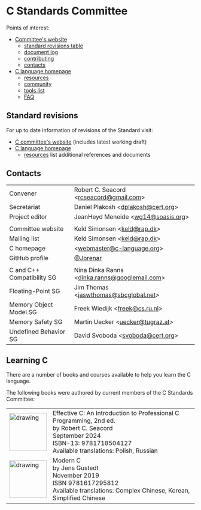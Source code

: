 # C Standards Committee

Points of interest:
* [Committee's website](https://www.open-std.org/jtc1/sc22/wg14/)
  * [standard revisions table](https://www.open-std.org/jtc1/sc22/wg14/www/projects.html#9899)
  * [document log](https://www.open-std.org/jtc1/sc22/wg14/www/wg14_document_log.htm)
  * [contributing](https://www.open-std.org/jtc1/sc22/wg14/www/contributing.html)
  * [contacts](https://www.open-std.org/jtc1/sc22/wg14/www/contacts.html)
* [C language homepage](https://www.c-language.org/)
  * [resources](https://www.c-language.org/resources)
  * [community](https://www.c-language.org/community)
  * [tools list](https://www.c-language.org/tools)
  * [FAQ](https://www.c-language.org/faq)

## Standard revisions

For up to date information of revisions of the Standard visit:
* [C committee's website](https://www.open-std.org/jtc1/sc22/wg14/www/projects.html#9899) (includes latest working draft)
* [C language homepage](https://www.c-language.org/)
  * [resources](https://www.c-language.org/resources#revisions) list additional references and documents

## Contacts

|||
|-|-|
| Convener          | Robert C. Seacord \<rcseacord@gmail.com>
| Secretariat       | Daniel Plakosh \<dplakosh@cert.org>
| Project editor    | JeanHeyd Meneide \<wg14@soasis.org>
||
| Committee website | Keld Simonsen \<keld@rap.dk>
| Mailing list      | Keld Simonsen \<keld@rap.dk>
| C homepage        | \<webmaster@c-language.org>
| GitHub profile    | [@Jorenar](https://github.com/Jorenar)
||
| C and C++ Compatibility SG | Nina Dinka Ranns \<dinka.ranns@googlemail.com>
| Floating-Point SG          | Jim Thomas \<jaswthomas@sbcglobal.net>
| Memory Object Model SG     | Freek Wiedijk \<freek@cs.ru.nl>
| Memory Safety SG           | Martin Uecker \<uecker@tugraz.at>
| Undefined Behavior SG      | David Svoboda \<svoboda@cert.org>


## Learning C

There are a number of books and courses available to help you learn the C language.

The following books were authored by current members of the C Standards Committee:

<table>
  <tr>
    <td>
      <img src="https://github.com/user-attachments/assets/8e6418ce-7544-4e42-80cb-03441392bea2" alt="drawing" height="100" />
    </td>
    <td>
      Effective C: An Introduction to Professional C Programming, 2nd ed.<br>
      by Robert C. Seacord<br>
      September 2024<br>
      ISBN-13: 9781718504127<br>
      Available translations: Polish, Russian
    </td>
  </tr>

  <tr>
    <td>
      <img src="https://github.com/user-attachments/assets/8fb00c0b-65fb-4d98-b5c5-c48a61e2b7b4" alt="drawing" height="100" />
    </td>
    <td>
      Modern C<br>
      by Jens Gustedt<br>
      November 2019<br>
      ISBN 9781617295812<br>
      Available translations: Complex Chinese, Korean, Simplified Chinese
    </td>
  </tr>
</table>
